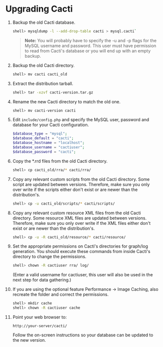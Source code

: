 # Upgrading Cacti

1. Backup the old Cacti database.

   ~~~sh
   shell> mysqldump -l --add-drop-table cacti > mysql.cacti`
   ~~~

   > **Note:** You will probably have to specify the -u and -p flags for the
   > MySQL username and password. This user must have permission to read from
   > Cacti's database or you will end up with an empty backup.

2. Backup the old Cacti directory.

   ~~~sh
   shell> mv cacti cacti_old
   ~~~

3. Extract the distribution tarball.

   ~~~sh
   shell> tar -xzvf cacti-version.tar.gz
   ~~~

4. Rename the new Cacti directory to match the old one.

   ~~~sh
   shell> mv cacti-version cacti
   ~~~

5. Edit `include/config.php` and specify the MySQL user, password and database
   for your Cacti configuration.

   ~~~php
   $database_type = "mysql";
   $database_default = "cacti";
   $database_hostname = "localhost";
   $database_username = "cactiuser";
   $database_password = "cacti";
   ~~~

6. Copy the *.rrd files from the old Cacti directory.

   ~~~sh
   shell> cp cacti_old/rra/* cacti/rra/
   ~~~

7. Copy any relevant custom scripts from the old Cacti directory. Some script
   are updated between versions. Therefore, make sure you only over write if
   the scripts either don't exist or are newer than the distribution's.

    ~~~sh
    shell> cp -u cacti_old/scripts/* cacti/scripts/
    ~~~

8. Copy any relevant custom resource XML files from the old Cacti directory.
   Some resource XML files are updated between versions. Therefore, make sure
   you only over write if the XML files either don't exist or are newer than
   the distribution's.

    ~~~sh
    shell> cp -u -R cacti_old/resource/* cacti/resource/
    ~~~

9. Set the appropriate permissions on Cacti's directories for graph/log
   generation. You should execute these commands from inside Cacti's directory
   to change the permissions.

   ~~~sh
   shell> chown -R cactiuser rra/ log/
   ~~~

   (Enter a valid username for cactiuser, this user will also be used in the
   next step for data gathering.)

10. If you are using the optional feature Performance -> Image Caching, also
    recreate the folder and correct the permissions.

    ~~~sh
    shell> mkdir cache
    shell> chown -R cactiuser cache
    ~~~

11. Point your web browser to:

    `http://your-server/cacti/`

    Follow the on-screen instructions so your database can be updated to the
    new version.
